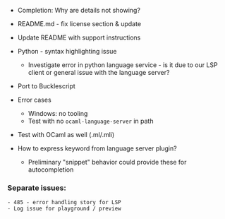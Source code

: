 - Completion: Why are details not showing?

- README.md - fix license section & update
- Update README with support instructions

- Python - syntax highlighting issue
    - Investigate error in python language service - is it due to our LSP client or general issue with the language server?

- Port to Bucklescript

- Error cases
    - Windows: no tooling
    - Test with no `ocaml-language-server` in path

- Test with OCaml as well (.ml/.mli)

- How to express keyword from language server plugin?
    - Preliminary "snippet" behavior could provide these for autocompletion

### Separate issues:
    - 485 - error handling story for LSP
    - Log issue for playground / preview
